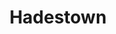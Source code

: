 ---
title: Hadestown
poster: hadestown.jpg
header: hadestown-header.jpg
description: >-
  A celebrated new musical that follows the mythical quest of Orpheus to
  overcome Hades and regain the favor of his one true love.
theater: Walter Kerr Theatre
original_preview: '2019-03-22'
original_opening: '2019-04-17'
preview: '2021-09-02'
opening: '2021-09-02'
tonyaward: true
criticspick: true
tags: 
  - Musical
  - Broadway
  - Award Winning
trailer: 'https://www.youtube.com/watch?v=NREQfz2uTck'
website: 'https://www.hadestown.com/'
tickets:
  - highlight: true
    info: 'https://www.luckyseat.com/shows/hadestown-newyork'
    title: $42 Lottery
    type: digitalLottery
  - highlight: false
    info: >-
      Available on the day of the performance at the Walter Kerr Theatre box
      office on a first-come, first-served basis. 12pm for matinee performances,
      5pm for evening performances. Cash or credit. Limit to 1 ticket per
      person. Seating location determined at the discretion of the box office.
    title: $42 Rush
    type: rush
  - highlight: false
    info: >-
      Available on a first-come, first-serve basis on the day of the performance
      when the performance is sold out. 10 am Monday-Saturday, noon on Sunday at
      Walter Kerr Theatre box office. Cash or credit. 2 tickets per person
      limit. Standing room at back of the orchestra section.
    title: $39 Standing
    type: standing
  - highlight: false
    info: 'https://www.ticketmaster.com/hadestown-ny-tickets/artist/2580967'
    title: $99+ Tickets
    type: regular
---
